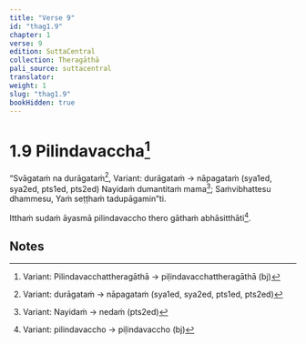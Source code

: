 ```yaml
---
title: "Verse 9"
id: "thag1.9"
chapter: 1
verse: 9
edition: SuttaCentral
collection: Theragāthā
pali_source: suttacentral
translator: 
weight: 1
slug: "thag1.9"
bookHidden: true
---
```


# 1.9 Pilindavaccha[^1]

“Svāgataṁ na durāgataṁ[^2], Variant: durāgataṁ → nāpagataṁ (sya1ed, sya2ed, pts1ed, pts2ed)
Nayidaṁ dumantitaṁ mama[^3];
Saṁvibhattesu dhammesu,
Yaṁ seṭṭhaṁ tadupāgamin”ti.

Itthaṁ sudaṁ āyasmā pilindavaccho thero gāthaṁ abhāsitthāti[^4].

## Notes

[^1]: Variant: Pilindavacchattheragāthā → piḷindavacchattheragāthā (bj)
[^2]: Variant: durāgataṁ → nāpagataṁ (sya1ed, sya2ed, pts1ed, pts2ed)
[^3]: Variant: Nayidaṁ → nedaṁ (pts2ed)
[^4]: Variant: pilindavaccho → piḷindavaccho (bj)
